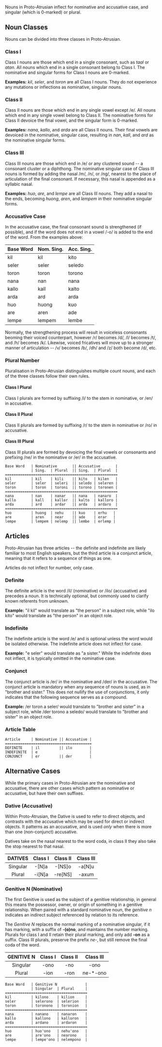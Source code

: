 Nouns in Proto-Atrusian inflect for nominative and accusative case, and singular (which is 0-marked) or plural.

## Noun Classes

Nouns can be divided into three classes in Proto-Atrusian.

### Class I

Class I nouns are those which end in a single consonant, such as _taal_ or _atan_. All nouns which end in a single consonant belong to Class I. The nominative and singular forms for Class I nouns are 0-marked.

**Examples:** _kil_, _seler_, and _toron_ are all Class I nouns. They do not experience any mutations or inflections as nominative, singular nouns.

### Class II

Class II nouns are those which end in any single vowel except /e/. All nouns which end in any single vowel belong to Class II. The nominative forms for Class II devoice the final vowel, and the singular form is 0-marked.

**Examples:** _nana_, _kallo_, and _arda_ are all Class II nouns. Their final vowels are devoiced in the nominative, singular case, resulting in _nan_, _kall_, and _ard_ as the nominative singular forms.

### Class III

Class III nouns are those which end in /e/ or any clustered sound -- a consonant cluster or a diphthong. The nominative singular case of Class III nouns is formed by adding the nasal /m/, /n/, or /ng/, nearest to the place of articulation of the final consonant. If necessary, this nasal is appended as a syllabic nasal.

**Examples:** _huo_, _are_, and _lempe_ are all Class III nouns. They add a nasal to the ends, becoming _huong_, _aren_, and _lempem_ in their nominative singular forms.

### Accusative Case

In the accusative case, the final consonant sound is strengthened (if possible), and if the word does not end in a vowel /-o/ is added to the end of the word. From the examples above:

| Base Word   | Nom. Sing. | Acc. Sing. |
|:------------|:-----------|:-----------|
| kil         | kil        | kito       |
| seler       | seler      | seledo     |
| toron       | toron      | torono     |
| nana        | nan        | nana       |
| kallo       | kall       | kalto      |
| arda        | ard        | arda       |
| huo         | huong      | kuo        |
| are         | aren       | ade        |
| lempe       | lempem     | lembe      |

Normally, the strengthening process will result in voiceless consonants beoming their voiced counterpart, however /r/ becomes /d/, /l/ becomes /t/, and /h/ becomes /k/. Likewise, voiced fricatives will move up to a stronger manner of articulation -- /v/ becomes /b/, /dh/ and /z/ both become /d/, etc.

### Plural Number

Pluralisation in Proto-Atrusian distinguishes multiple count nouns, and each of the three classes follow their own rules.

#### Class I Plural

Class I plurals are formed by suffixing /i/ to the stem in nominative, or /en/ in accusative.

#### Class II Plural

Class II plurals are formed by suffixing /r/ to the stem in nominative or /ro/ in accusative.

#### Class III Plural

Class III plurals are formed by devoicing the final vowels or consonants and prefixing /ne/ in the nominative or /er/ in the accusative.

```
Base Word   | Nominative       || Accusative       |
            | Sing.  | Plural  || Sing.  | Plural  |
====================================================
kil         | kil    | kili    || kito   | kilen   |
seler       | seler  | seleri  || seledo | seleren |
toron       | toron  | toroni  || torono | toronen |
====================================================
nana        | nan    | nanar   || nana   | nanaro  |
kallo       | kall   | kallor  || kalto  | kalloro |
arda        | ard    | ardar   || arda   | ardaro  |
====================================================
huo         | huong  | nehu    || kuo    | erhu   |
are         | aren   | near    || ade    | erar   |
lempe       | lempem | nelemp  || lembe  | erlemp |
```

## Articles

Proto-Atrusian has three articles -- the definite and indefinite are likely familiar to most English speakers, but the third article is a conjunct article, meaning that it refers to a sequence of things as one.

Articles do not inflect for number, only case.

### Definite

The definite article is the word /il/ (nominative) or /ilo/ (accusative) and precedes a noun. It is technically optional, but commonly used to clarify known referents from unknown.

**Example:** "il kil" would translate as "the person" in a subject role, while "ilo kito" would translate as "the person" in an object role.

### Indefinite

The indefinite article is the word /e/ and is optional unless the word would be isolated otherwise. The indefinite article does not inflect for case.

**Example:** "e seler" would translate as "a sister." While the indefinite does not inflect, it is typically omitted in the nominative case.

### Conjunct

The conjunct article is /er/ in the nominative and /der/ in the accusative. The conjunct article is mandatory when any sequence of nouns is used, as in "brother and sister." This does not nullify the use of conjunctions, it only indicates that the following sequence serves as a compound.

**Example:** /er toron a seler/ would translate to "brother and sister" in a subject role, while /der torono a seledo/ would translate to "brother and sister" in an object role.

### Article Table

```
Article     | Nominative || Accusative |
========================================
DEFINITE    | il         || ilo        |
INDEFINITE  | e                        |
CONJUNCT    | er         || der        |
```

## Alternative Cases

While the primary cases in Proto-Atrusian are the nominative and accusative, there are other cases which pattern as nominative or accusative, but have their own suffixes.

### Dative (Accusative)

Within Proto-Atrusian, the Dative is used to refer to direct objects, and contrasts with the accusative which may be used for direct or indirect objects. It patterns as an accusative, and is used _only_ when there is more than one (non-conjunct) accusative.

Datives take on the nasal nearest to the word coda, in class II they also take the stop nearest to that nasal.

| DATIVES  | Class I  | Class II  | Class III |
|:--------:|:--------:|:---------:|:---------:|
| Singular | -\[N\]a  | -\[NS\]o  | -a\[N\]u  |
| Plural   | -i\[N\]a | -re\[NS\] | -axum     |

### Genitive N (Nominative)

The first Genitive is used as the subject of a genitive relationship, in general this means the possessor, owner, or origin of something in a genitive relationship. When paired with a standard nominative noun, the _genitive n_ indicates an indirect subject referenced by relation to its reference.

The _Genitive N_ replaces the normal marking of a nominative singular, if it has marking, with a suffix of **-(o)no**, and maintains the number marking. Plurals for class I and II retain their plural marking, and only add **-on** as a suffix. Class III plurals, preserve the prefix _ne-_, but still remove the final coda of the word.

| GENITIVE N  | Class I | Class II | Class III |
|:--------:|:----------:|:--------:|:---------:|
| Singular | -ono       | -no      | -ono      |
| Plural   | -ion       | -ron     | ne-\*-ono |

```
Base Word   | Genitive N             |
            | Singular  | Plural     |
======================================
kil         | kilono    | kilion     |
seler       | selerono  | selerion   |
toron       | toronono  | toronion   |
======================================
nana        | nanano    | nanaron    |
kallo       | kallono   | kalloron   |
arda        | ardano    | ardaron    |
======================================
huo         | huo'ono   | nehu'ono   |
are         | are'ono   | nearono    |
lempe       | lempe'ono | nelempono  |
```
